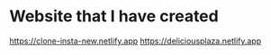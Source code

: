 # Website that I have created
https://clone-insta-new.netlify.app
https://deliciousplaza.netlify.app

